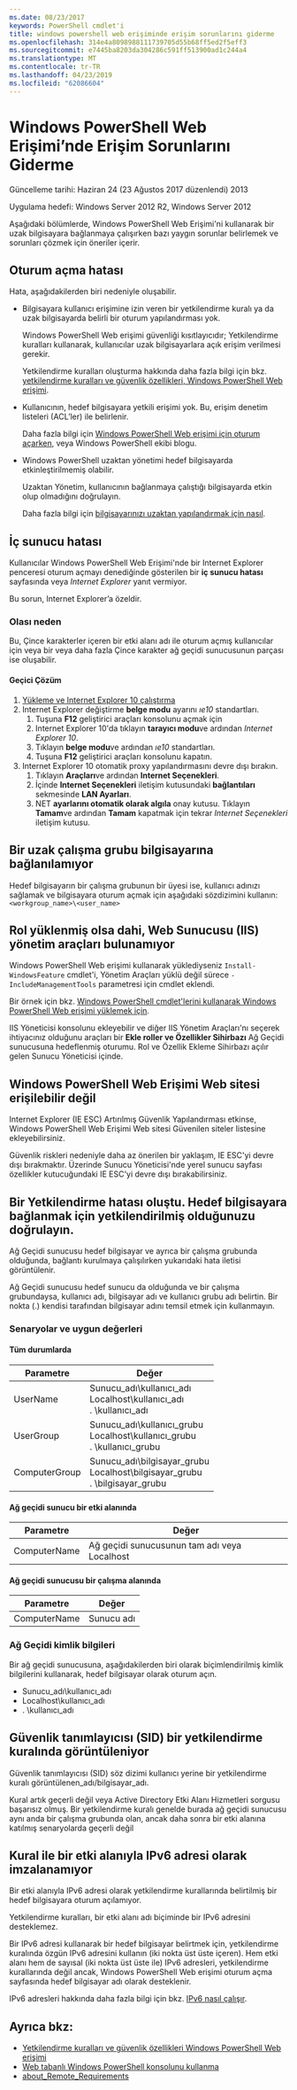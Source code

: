 ```yaml
---
ms.date: 08/23/2017
keywords: PowerShell cmdlet'i
title: windows powershell web erişiminde erişim sorunlarını giderme
ms.openlocfilehash: 314e4a8098988111739705d55b68ff5ed2f5eff3
ms.sourcegitcommit: e7445ba8203da304286c591ff513900ad1c244a4
ms.translationtype: MT
ms.contentlocale: tr-TR
ms.lasthandoff: 04/23/2019
ms.locfileid: "62086604"
---
```

# <a name="troubleshooting-access-problems-in-windows-powershell-web-access"></a>Windows PowerShell Web Erişimi’nde Erişim Sorunlarını Giderme

Güncelleme tarihi: Haziran 24 (23 Ağustos 2017 düzenlendi) 2013

Uygulama hedefi: Windows Server 2012 R2, Windows Server 2012

Aşağıdaki bölümlerde, Windows PowerShell Web Erişimi'ni kullanarak bir uzak bilgisayara bağlanmaya çalışırken bazı yaygın sorunlar belirlemek ve sorunları çözmek için öneriler içerir.

## <a name="sign-in-failure"></a>Oturum açma hatası

Hata, aşağıdakilerden biri nedeniyle oluşabilir.

- Bilgisayara kullanıcı erişimine izin veren bir yetkilendirme kuralı ya da uzak bilgisayarda belirli bir oturum yapılandırması yok.

  Windows PowerShell Web erişimi güvenliği kısıtlayıcıdır; Yetkilendirme kuralları kullanarak, kullanıcılar uzak bilgisayarlara açık erişim verilmesi gerekir.

  Yetkilendirme kuralları oluşturma hakkında daha fazla bilgi için bkz. [yetkilendirme kuralları ve güvenlik özellikleri, Windows PowerShell Web erişimi](authorization-rules-and-security-features-of-windows-powershell-web-access.md).

- Kullanıcının, hedef bilgisayara yetkili erişimi yok. Bu, erişim denetim listeleri (ACL’ler) ile belirlenir.

  Daha fazla bilgi için [Windows PowerShell Web erişimi için oturum açarken](use-the-web-based-windows-powershell-console.md#signing-in-to-windows-powershell-web-access), veya Windows PowerShell ekibi blogu.

- Windows PowerShell uzaktan yönetimi hedef bilgisayarda etkinleştirilmemiş olabilir.

  Uzaktan Yönetim, kullanıcının bağlanmaya çalıştığı bilgisayarda etkin olup olmadığını doğrulayın.

  Daha fazla bilgi için [bilgisayarınızı uzaktan yapılandırmak için nasıl](https://docs.microsoft.com/powershell/module/microsoft.powershell.core/about/about_remote_requirements#how-to-configure-your-computer-for-remoting).

## <a name="internal-server-error"></a>İç sunucu hatası

Kullanıcılar Windows PowerShell Web Erişimi'nde bir Internet Explorer penceresi oturum açmayı denediğinde gösterilen bir **iç sunucu hatası** sayfasında veya *Internet Explorer* yanıt vermiyor.

Bu sorun, Internet Explorer’a özeldir.

### <a name="possible-cause"></a>Olası neden

Bu, Çince karakterler içeren bir etki alanı adı ile oturum açmış kullanıcılar için veya bir veya daha fazla Çince karakter ağ geçidi sunucusunun parçası ise oluşabilir.

#### <a name="workaround"></a>Geçici Çözüm

1. [Yükleme ve Internet Explorer 10 çalıştırma](https://ie.microsoft.com/testdrive/info/downloads/Default.html)
1. Internet Explorer değiştirme **belge modu** ayarını *ıe10* standartları.
   1. Tuşuna **F12** geliştirici araçları konsolunu açmak için
   1. Internet Explorer 10'da tıklayın **tarayıcı modu**ve ardından *Internet Explorer 10*.
   1. Tıklayın **belge modu**ve ardından *ıe10* standartları.
   1. Tuşuna **F12** geliştirici araçları konsolunu kapatın.
1. Internet Explorer 10 otomatik proxy yapılandırmasını devre dışı bırakın.
   1. Tıklayın **Araçları**ve ardından **Internet Seçenekleri**.
   1. İçinde **Internet Seçenekleri** iletişim kutusundaki **bağlantıları** sekmesinde **LAN Ayarları**.
   1. NET **ayarlarını otomatik olarak algıla** onay kutusu. Tıklayın **Tamam**ve ardından **Tamam** kapatmak için tekrar *Internet Seçenekleri* iletişim kutusu.

## <a name="cannot-connect-to-a-remote-workgroup-computer"></a>Bir uzak çalışma grubu bilgisayarına bağlanılamıyor

Hedef bilgisayarın bir çalışma grubunun bir üyesi ise, kullanıcı adınızı sağlamak ve bilgisayara oturum açmak için aşağıdaki sözdizimini kullanın: `<workgroup_name>\<user_name>`

## <a name="cannot-find-web-server-iis-management-tools-even-though-the-role-was-installed"></a>Rol yüklenmiş olsa dahi, Web Sunucusu (IIS) yönetim araçları bulunamıyor

Windows PowerShell Web erişimi kullanarak yüklediyseniz `Install-WindowsFeature` cmdlet'i, Yönetim Araçları yüklü değil sürece `-IncludeManagementTools` parametresi için cmdlet eklendi.

Bir örnek için bkz. [Windows PowerShell cmdlet'lerini kullanarak Windows PowerShell Web erişimi yüklemek için](install-and-use-windows-powershell-web-access.md#to-install-windows-powershell-web-access-by-using-windows-powershell-cmdlets).

IIS Yöneticisi konsolunu ekleyebilir ve diğer IIS Yönetim Araçları'nı seçerek ihtiyacınız olduğunu araçları bir **Ekle roller ve Özellikler Sihirbazı** Ağ Geçidi sunucusuna hedeflenmiş oturumu.
Rol ve Özellik Ekleme Sihirbazı açılır gelen Sunucu Yöneticisi içinde.

## <a name="windows-powershell-web-access-website-is-not-accessible"></a>Windows PowerShell Web Erişimi Web sitesi erişilebilir değil

Internet Explorer (IE ESC) Artırılmış Güvenlik Yapılandırması etkinse, Windows PowerShell Web Erişimi Web sitesi Güvenilen siteler listesine ekleyebilirsiniz.

Güvenlik riskleri nedeniyle daha az önerilen bir yaklaşım, IE ESC'yi devre dışı bırakmaktır.
Üzerinde Sunucu Yöneticisi'nde yerel sunucu sayfası özellikler kutucuğundaki IE ESC'yi devre dışı bırakabilirsiniz.

## <a name="an-authorization-failure-occurred-verify-that-you-are-authorized-to-connect-to-the-destination-computer"></a>Bir Yetkilendirme hatası oluştu. Hedef bilgisayara bağlanmak için yetkilendirilmiş olduğunuzu doğrulayın.

Ağ Geçidi sunucusu hedef bilgisayar ve ayrıca bir çalışma grubunda olduğunda, bağlantı kurulmaya çalışılırken yukarıdaki hata iletisi görüntülenir.

Ağ Geçidi sunucusu hedef sunucu da olduğunda ve bir çalışma grubundaysa, kullanıcı adı, bilgisayar adı ve kullanıcı grubu adı belirtin.
Bir nokta (.) kendisi tarafından bilgisayar adını temsil etmek için kullanmayın.

### <a name="scenarios-and-proper-values"></a>Senaryolar ve uygun değerleri

#### <a name="all-cases"></a>Tüm durumlarda

Parametre | Değer
-- | --
UserName | Sunucu\_adı\\kullanıcı\_adı<br/>Localhost\\kullanıcı\_adı<br/>. \\kullanıcı\_adı
UserGroup | Sunucu\_adı\\kullanıcı\_grubu<br/>Localhost\\kullanıcı\_grubu<br/>. \\kullanıcı\_grubu
ComputerGroup | Sunucu\_adı\\bilgisayar\_grubu<br/>Localhost\\bilgisayar\_grubu<br/>. \\bilgisayar\_grubu

#### <a name="gateway-server-is-in-a-domain"></a>Ağ geçidi sunucu bir etki alanında

Parametre | Değer
-- | --
ComputerName | Ağ geçidi sunucusunun tam adı veya Localhost

#### <a name="gateway-server-is-in-a-workgroup"></a>Ağ geçidi sunucusu bir çalışma alanında

Parametre | Değer
-- | --
ComputerName | Sunucu adı

### <a name="gateway-credentials"></a>Ağ Geçidi kimlik bilgileri

Bir ağ geçidi sunucusuna, aşağıdakilerden biri olarak biçimlendirilmiş kimlik bilgilerini kullanarak, hedef bilgisayar olarak oturum açın.

- Sunucu\_adı\\kullanıcı\_adı
- Localhost\\kullanıcı\_adı
- . \\kullanıcı\_adı

## <a name="a-security-identifier-sid-is-displayed-in-an-authorization-rule"></a>Güvenlik tanımlayıcısı (SID) bir yetkilendirme kuralında görüntüleniyor

Güvenlik tanımlayıcısı (SID) söz dizimi kullanıcı yerine bir yetkilendirme kuralı görüntülenen\_adı/bilgisayar\_adı.

Kural artık geçerli değil veya Active Directory Etki Alanı Hizmetleri sorgusu başarısız olmuş.
Bir yetkilendirme kuralı genelde burada ağ geçidi sunucusu aynı anda bir çalışma grubunda olan, ancak daha sonra bir etki alanına katılmış senaryolarda geçerli değil

## <a name="cannot-sign-in-with-rule-as-an-ipv6-address-with-a-domain"></a>Kural ile bir etki alanıyla IPv6 adresi olarak imzalanamıyor

Bir etki alanıyla IPv6 adresi olarak yetkilendirme kurallarında belirtilmiş bir hedef bilgisayara oturum açılamıyor.

Yetkilendirme kuralları, bir etki alanı adı biçiminde bir IPv6 adresini desteklemez.

Bir IPv6 adresi kullanarak bir hedef bilgisayar belirtmek için, yetkilendirme kuralında özgün IPv6 adresini kullanın (iki nokta üst üste içeren).
Hem etki alanı hem de sayısal (iki nokta üst üste ile) IPv6 adresleri, yetkilendirme kurallarında değil ancak, Windows PowerShell Web erişimi oturum açma sayfasında hedef bilgisayar adı olarak desteklenir.

IPv6 adresleri hakkında daha fazla bilgi için bkz. [IPv6 nasıl çalışır](https://technet.microsoft.com/library/cc781672(v=ws.10).aspx).

## <a name="see-also"></a>Ayrıca bkz:

- [Yetkilendirme kuralları ve güvenlik özellikleri Windows PowerShell Web erişimi](https://technet.microsoft.com/en-us/library/dn282394(v=ws.11).aspx)
- [Web tabanlı Windows PowerShell konsolunu kullanma](https://technet.microsoft.com/en-us/library/hh831417(v=ws.11).aspx)
- [about_Remote_Requirements](https://docs.microsoft.com/powershell/module/microsoft.powershell.core/about/about_remote_requirements)